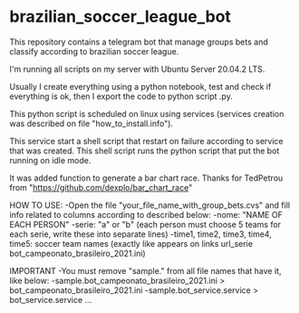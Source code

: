 # brazilian_soccer_league_bot
This repository contains a telegram bot that manage groups bets and classify according to brazilian soccer league.

I'm running all scripts on my server with Ubuntu Server 20.04.2 LTS.

Usually I create everything using a python notebook, test and check if everything is ok, then I export the code to python script .py.

This python script is scheduled on linux using services (services creation was described on file "how_to_install.info").

This service start a shell script that restart on failure according to service that was created. This shell script runs the python script that put the bot running on idle mode.

It was added function to generate a bar chart race. Thanks for TedPetrou from "https://github.com/dexplo/bar_chart_race"

HOW TO USE:
-Open the file "your_file_name_with_group_bets.cvs" and fill info related to columns according to described below:
-nome: "NAME OF EACH PERSON"
-serie: "a" or "b" (each person must choose 5 teams for each serie, write these into separate lines)
-time1, time2, time3, time4, time5: soccer team names (exactly like appears on links url_serie bot_campeonato_brasileiro_2021.ini)

IMPORTANT
-You must remove "sample." from all file names that have it, like below:
-sample.bot_campeonato_brasileiro_2021.ini > bot_campeonato_brasileiro_2021.ini
-sample.bot_service.service > bot_service.service
...
